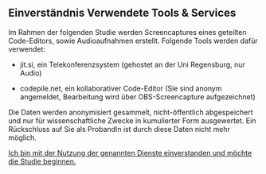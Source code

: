 ## Einverständnis Verwendete Tools & Services

Im Rahmen der folgenden Studie werden Screencaptures eines geteilten Code-Editors, sowie Audioaufnahmen erstellt. Folgende Tools werden dafür verwendet:

- jit.si, ein Telekonferenzsystem (gehostet an der Uni Regensburg, nur Audio)

- codepile.net, ein kollaborativer Code-Editor (Sie sind anonym angemeldet, Bearbeitung wird über OBS-Screencapture aufgezeichnet)

Die Daten werden anonymisiert gesammelt, nicht-öffentlich abgespeichert und nur für wissenschaftliche Zwecke in kumulierter Form ausgewertet. Ein Rückschluss auf Sie als ProbandIn ist durch diese Daten nicht mehr möglich.

[Ich bin mit der Nutzung der genannten Dienste einverstanden und möchte die Studie beginnen.](https://github.com/FelixRDL/Plugin-Challenge/blob/master/aufgabenstellung.md)
